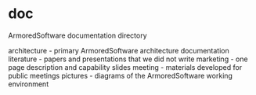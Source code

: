 doc
===

ArmoredSoftware documentation directory

architecture - primary ArmoredSoftware architecture documentation
literature - papers and presentations that we did not write
marketing - one page description and capability slides
meeting - materials developed for public meetings
pictures - diagrams of the ArmoredSoftware working environment

